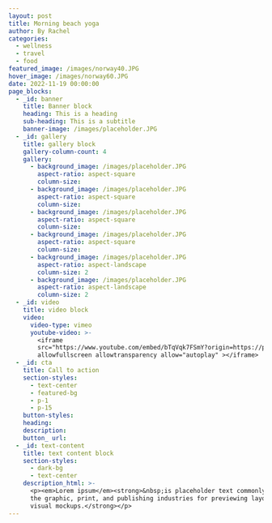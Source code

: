 ```yaml
---
layout: post
title: Morning beach yoga
author: By Rachel
categories: 
  - wellness
  - travel 
  - food 
featured_image: /images/norway40.JPG
hover_image: /images/norway60.JPG
date: 2022-11-19 00:00:00
page_blocks:
  - _id: banner
    title: Banner block
    heading: This is a heading
    sub-heading: This is a subtitle
    banner-image: /images/placeholder.JPG
  - _id: gallery
    title: gallery block
    gallery-column-count: 4
    gallery:
      - background_image: /images/placeholder.JPG
        aspect-ratio: aspect-square
        column-size: 
      - background_image: /images/placeholder.JPG
        aspect-ratio: aspect-square
        column-size:
      - background_image: /images/placeholder.JPG
        aspect-ratio: aspect-square
        column-size:
      - background_image: /images/placeholder.JPG
        aspect-ratio: aspect-square
        column-size:
      - background_image: /images/placeholder.JPG
        aspect-ratio: aspect-landscape
        column-size: 2
      - background_image: /images/placeholder.JPG
        aspect-ratio: aspect-landscape
        column-size: 2
  - _id: video
    title: video block
    video:
      video-type: vimeo
      youtube-video: >-
        <iframe
        src="https://www.youtube.com/embed/bTqVqk7FSmY?origin=https://plyr.io&amp;iv_load_policy=3&amp;modestbranding=1&amp;playsinline=1&amp;showinfo=0&amp;rel=0&amp;enablejsapi=1"
        allowfullscreen allowtransparency allow="autoplay" ></iframe>
  - _id: cta
    title: Call to action
    section-styles:
      - text-center
      - featured-bg
      - p-1
      - p-15
    button-styles:
    heading:
    description:
    button_ url:
  - _id: text-content
    title: text content block
    section-styles:
      - dark-bg
      - text-center
    description_html: >-
      <p><em>Lorem ipsum</em><strong>&nbsp;is placeholder text commonly used in
      the graphic, print, and publishing industries for previewing layouts and
      visual mockups.</strong></p>
---
```


